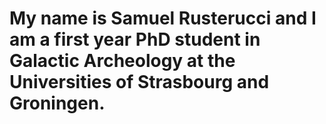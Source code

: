# My name is Samuel Rusterucci and I am a first year PhD student in Galactic Archeology at the Universities of Strasbourg and Groningen.
